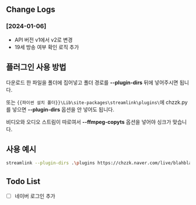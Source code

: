 ## Change Logs
### [2024-01-06]
- API 버전 v1에서 v2로 변경
- 19세 방송 여부 확인 로직 추가

## 플러그인 사용 방법

다운로드 한 파일을 폴더에 집어넣고 폴더 경로를 **--plugin-dirs** 뒤에 넣어주시면 됩니다.

또는 ```{{파이썬 설치 폴더}}\Lib\site-packages\streamlink\plugins\```에 chzzk.py를 넣으면 **--plugin-dirs** 옵션을 안 넣어도 됩니다.

비디오와 오디오 스트림이 따로여서 **--ffmpeg-copyts** 옵션을 넣어야 싱크가 맞습니다.

## 사용 예시
```bash
streamlink --plugin-dirs .\plugins https://chzzk.naver.com/live/blahblah best -o output.mp4 --ffmpeg-copyts
```

## Todo List
- [ ] 네이버 로그인 추가